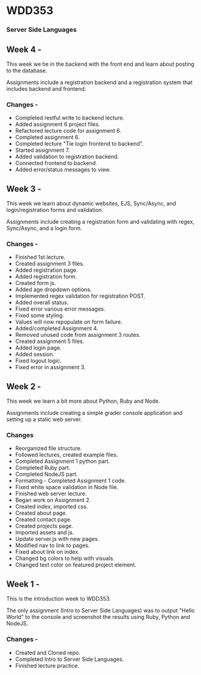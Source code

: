 # WDD353
### Server Side Languages

## Week 4 -
This week we tie in the backend with the front end and learn about posting to the database.

Assignments include a registration backend and a registration system that includes backend and frontend.

### Changes - 
- Completed restful write to backend lecture.
- Added assignment 6 project files.
- Refactored lecture code for assignment 6.
- Completed assignment 6.
- Completed lecture "Tie login frontend to backend".
- Started assignment 7.
- Added validation to registration backend.
- Connected frontend to backend.
- Added error/status messages to view.

## Week 3 - 
This week we learn about dynamic websites, EJS, Sync/Async, and login/registration forms and validation.

Assignments include creating a registration form and validating with regex, Sync/Async, and a login form.
### Changes - 
- Finished 1st lecture.
- Created assignment 3 files.
- Added registration page.
- Added registration form.
- Created form js.
- Added age dropdown options.
- Implemented regex validation for registration POST.
- Added overall status.
- Fixed error various error messages.
- Fixed some styling.
- Values will now repopulate on form failure.
- Added/completed Assignment 4.
- Removed unused code from assignment 3 routes.
- Created assignment 5 files.
- Added login page.
- Added session.
- Fixed logout logic.
- Fixed error in assignment 3.


## Week 2 - 
This week we learn a bit more about Python, Ruby and Node. 

Assignments include creating a simple grader console application and setting up a static web server.

### Changes
- Reorganized file structure.
- Followed lectures, created example files.
- Completed Assignment 1 python part.
- Completed Ruby part.
- Completed NodeJS part.
- Formatting - Completed Assignment 1 code.
- Fixed white space validation in Node file.
- Finished web server lecture.
- Began work on Assignment 2.
- Created index, imported css.
- Created about page.
- Created contact page.
- Created projects page.
- Imported assets and js.
- Update server.js with new pages.
- Modified nav to link to pages.
- Fixed about link on index.
- Changed bg colors to help with visuals.
- Changed text color on featured project element.


## Week 1 - 
This is the introduction week to WDD353. 

The only assignment (Intro to Server Side Languages) was to output "Hello World" to the console and screenshot the results using Ruby, Python and NodeJS.

### Changes - 
- Created and Cloned repo. 
- Completed Intro to Server Side Languages.
- Finished lecture practice.
